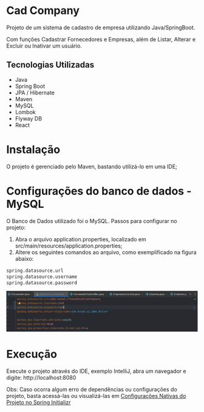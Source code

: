 # Cad Company
Projeto de um sistema de cadastro de empresa utilizando Java/SpringBoot.

Com funções Cadastrar Fornecedores e Empresas, além de Listar, Alterar e Excluir ou Inativar um usuário.

## Tecnologias Utilizadas
- Java
- Spring Boot
- JPA / Hibernate
- Maven
- MySQL
- Lombok
- Flyway DB
- React

# Instalação
O projeto é gerenciado pelo Maven, bastando utilizá-lo em uma IDE;

# Configurações do banco de dados - MySQL
O Banco de Dados utilizado foi o MySQL. 
Passos para configurar no projeto: 
1. Abra o arquivo application.properties, localizado em src/main/resources/application.properties;
2. Altere os seguintes comandos ao arquivo, como exemplificado na figura abaixo:
```
spring.datasource.url
spring.datasource.username
spring.datasource.password
```
![Configurações DataBase](https://github.com/ingridmm/desafio/blob/master/datasource_configs.png)

# Execução
Execute o projeto através do IDE, exemplo IntelliJ, abra um navegador e digite: http://localhost:8080

Obs: Caso ocorra algum erro de dependências ou configurações do projeto, basta acessá-las ou visualizá-las em [Configurações Nativas do Projeto no Spring Initializr](https://start.spring.io/#!type=maven-project&language=java&platformVersion=3.0.8&packaging=jar&jvmVersion=17&groupId=com.cadCompany&artifactId=desafio&name=desafio&description=Demo%20project%20for%20Spring%20Boot&packageName=com.cadCompany.desafio&dependencies=web,devtools,lombok,data-jpa,validation)
